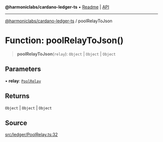 **@harmoniclabs/cardano-ledger-ts** • [Readme](../README.md) \| [API](../globals.md)

***

[@harmoniclabs/cardano-ledger-ts](../README.md) / poolRelayToJson

# Function: poolRelayToJson()

> **poolRelayToJson**(`relay`): `Object` \| `Object` \| `Object`

## Parameters

• **relay**: [`PoolRelay`](../type-aliases/PoolRelay.md)

## Returns

`Object` \| `Object` \| `Object`

## Source

[src/ledger/PoolRelay.ts:32](https://github.com/HarmonicLabs/cardano-ledger-ts/blob/d1659b0/src/ledger/PoolRelay.ts#L32)
